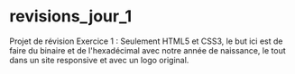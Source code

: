 # revisions_jour_1
Projet de révision
Exercice 1 : 
Seulement HTML5 et CSS3, le but ici est de faire du binaire et de l'hexadécimal avec notre année de naissance, le tout dans un site responsive et avec un logo original.